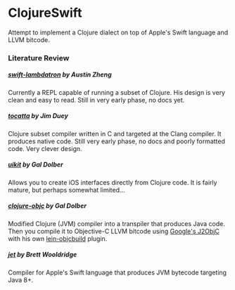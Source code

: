 ClojureSwift
============

Attempt to implement a Clojure dialect on top of Apple's Swift language and LLVM bitcode.

### Literature Review
##### [swift-lambdatron](https://github.com/austinzheng/swift-lambdatron/ "Swift Lambdatron") by Austin Zheng 
Currently a REPL capable of running a subset of Clojure. His design is very clean and easy to read. Still in very early phase, no docs yet.

##### [tocatta](https://github.com/jduey/toccata "Tocatta Clojure to Native Compiler") by Jim Duey
Clojure subset compiler written in C and targeted at the Clang compiler. It produces native code. Still very early phase, no docs and poorly formatted code. Very clever design.

##### [uikit](https://github.com/galdolber/uikit "Clojure UIKit") by Gal Dolber
Allows you to create iOS interfaces directly from Clojure code. It is fairly mature, but perhaps somewhat limited...

##### [clojure-objc](https://github.com/galdolber/clojure-objc "ClojureObjc") by Gal Dolber
Modified Clojure (JVM) compiler into a transpiler that produces Java code. Then you compile it to Objective-C LLVM bitcode using [Google's J2ObjC](https://github.com/google/j2objc "J2ObjC") with his own [lein-objcbuild](https://github.com/galdolber/lein-objcbuild "lein-objcbuild plugin") plugin.

##### [jet](https://github.com/brettwooldridge/jet "jet Swift-to-JVM bytecode compiler") by Brett Wooldridge
Compiler for Apple's Swift language that produces JVM bytecode targeting Java 8+.

